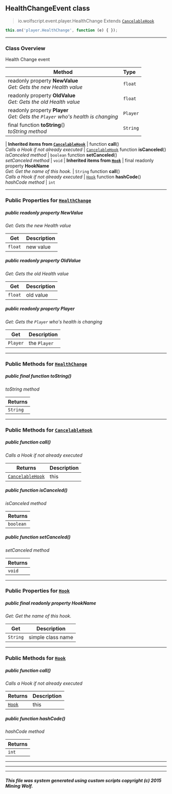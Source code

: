 ## HealthChangeEvent __class__

>io.wolfscript.event.player.HealthChange
>Extends [`CancelableHook`](../../hook/CancelableHook.md)
``` javascript
this.on('player.HealthChange', function (e) { });
```


---

### Class Overview

Health Change event

Method | Type   
--- | :--- 
 readonly property __NewValue__ <br> _Get: Gets the new Health value_ | `float`
 readonly property __OldValue__ <br> _Get: Gets the old Health value_ | `float`
 readonly property __Player__ <br> _Get: Gets the `Player` who's health is changing_ | `Player`
final function __toString__() <br> _toString method_ | `String`
 |
__Inherited items from [`CancelableHook`](../../hook/CancelableHook.md)__ |
 function __call__() <br> _Calls a Hook if not already executed_ | [`CancelableHook`](../../hook/CancelableHook.md)
 function __isCanceled__() <br> _isCanceled method_ | `boolean`
 function __setCanceled__() <br> _setCanceled method_ | `void`
 |
__Inherited items from [`Hook`](../../hook/Hook.md)__ |
final readonly property __HookName__ <br> _Get: Get the name of this hook._ | `String`
 function __call__() <br> _Calls a Hook if not already executed_ | [`Hook`](../../hook/Hook.md)
 function __hashCode__() <br> _hashCode method_ | `int`







---


### Public Properties for [`HealthChange`](HealthChange.md)

##### <a id='newvalue'></a>public  readonly property __NewValue__

_Get: Gets the new Health value_

Get | Description
--- | --- 
`float` | new value



##### <a id='oldvalue'></a>public  readonly property __OldValue__

_Get: Gets the old Health value_

Get | Description
--- | --- 
`float` | old value



##### <a id='player'></a>public  readonly property __Player__

_Get: Gets the `Player` who's health is changing_

Get | Description
--- | --- 
`Player` | the `Player`



---

### Public Methods for [`HealthChange`](HealthChange.md)

##### <a id='tostring'></a>public final function __toString__()

_toString method_

Returns | 
--- | 
`String` |


---

### Public Methods for [`CancelableHook`](../../hook/CancelableHook.md)

##### <a id='call'></a>public  function __call__()

_Calls a Hook if not already executed_

Returns | Description
--- | --- 
[`CancelableHook`](../../hook/CancelableHook.md) | this


##### <a id='iscanceled'></a>public  function __isCanceled__()

_isCanceled method_

Returns | 
--- | 
`boolean` |


##### <a id='setcanceled'></a>public  function __setCanceled__()

_setCanceled method_

Returns | 
--- | 
`void` |


---

### Public Properties for [`Hook`](../../hook/Hook.md)

##### <a id='hookname'></a>public final readonly property __HookName__

_Get: Get the name of this hook._

Get | Description
--- | --- 
`String` | simple class name



---

### Public Methods for [`Hook`](../../hook/Hook.md)

##### <a id='call'></a>public  function __call__()

_Calls a Hook if not already executed_

Returns | Description
--- | --- 
[`Hook`](../../hook/Hook.md) | this


##### <a id='hashcode'></a>public  function __hashCode__()

_hashCode method_

Returns | 
--- | 
`int` |


---


---


---


##### This file was system generated using custom scripts copyright (c) 2015 Mining Wolf.
	

